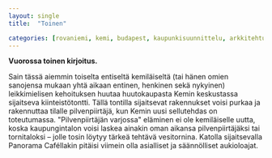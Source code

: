 ```yaml
---
layout: single
title:  "Toinen"

categories: [rovaniemi, kemi, budapest, kaupunkisuunnittelu, arkkitehtuuri]
---
```


**Vuorossa toinen kirjoitus.**

Sain tässä aiemmin toiselta entiseltä kemiläiseltä (tai hänen omien sanojensa mukaan yhtä aikaan entinen, henkinen sekä nykyinen) leikkimielisen kehoituksen huutaa huutokaupasta Kemin keskustassa sijaitseva kiinteistötontti. Tällä tontilla sijaitsevat rakennukset voisi purkaa ja rakennuttaa tilalle pilvenpiirtäjä, kun Kemin uusi sellutehdas on toteutumassa. "Pilvenpiirtäjän varjossa" eläminen ei ole kemiläiselle uutta, koska kaupungintalon voisi laskea ainakin oman aikansa pilvenpiirtäjäksi tai tornitaloksi – jolle tosin löytyy tärkeä tehtävä vesitornina. Katolla sijaitsevalla Panorama Caféllakin pitäisi viimein olla asialliset ja säännölliset aukioloajat.
